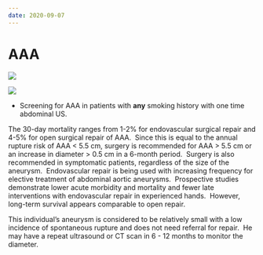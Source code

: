 ```yaml
---
date: 2020-09-07
---
```


# AAA

<!-- AAA risks, screen, sx, management, imaging -->

![](https://photos.thisispiggy.com/file/wikiFiles/20220806100149.png)

![](https://photos.thisispiggy.com/file/wikiFiles/image-20200127201347545.png)

- Screening for AAA in patients with **any** smoking history with one time abdominal US.

The 30-day mortality ranges from 1-2% for endovascular surgical repair and 4-5% for open surgical repair of AAA.  Since this is equal to the annual rupture risk of AAA < 5.5 cm, surgery is recommended for AAA > 5.5 cm or an increase in diameter > 0.5 cm in a 6-month period.  Surgery is also recommended in symptomatic patients, regardless of the size of the aneurysm.  Endovascular repair is being used with increasing frequency for elective treatment of abdominal aortic aneurysms.  Prospective studies demonstrate lower acute morbidity and mortality and fewer late interventions with endovascular repair in experienced hands.  However, long-term survival appears comparable to open repair.

This individual’s aneurysm is considered to be relatively small with a low incidence of spontaneous rupture and does not need referral for repair.  He may have a repeat ultrasound or CT scan in 6 - 12 months to monitor the diameter.
